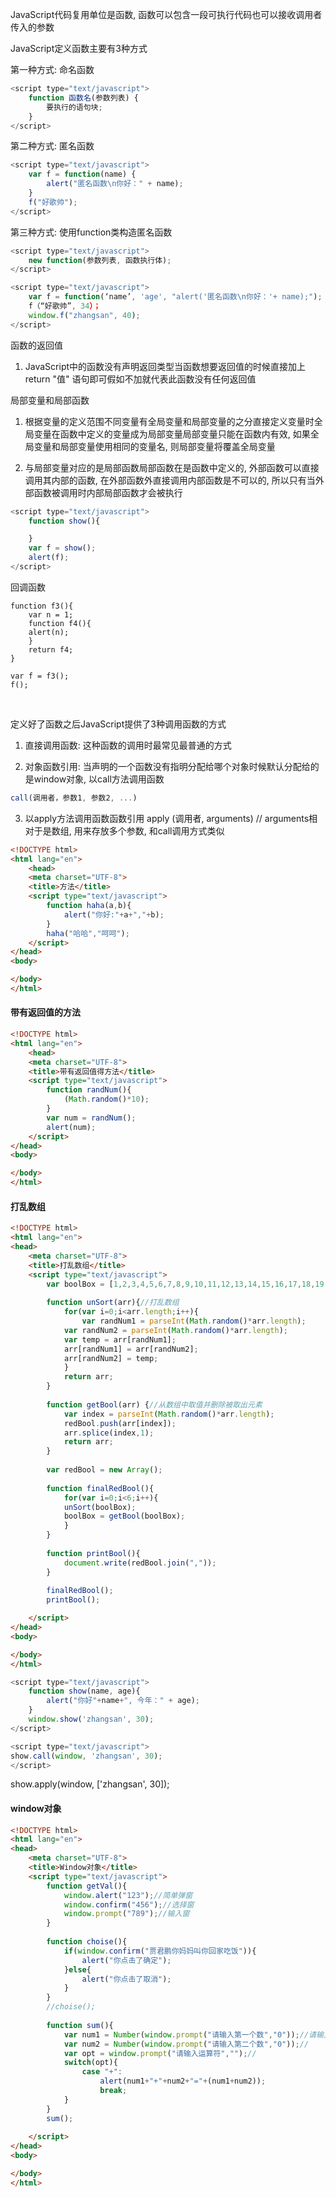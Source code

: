 
JavaScript代码复用单位是函数, 函数可以包含一段可执行代码也可以接收调用者传入的参数

JavaScript定义函数主要有3种方式

第一种方式: 命名函数

```javascript
<script type="text/javascript">
    function 函数名(参数列表) {
        要执行的语句块;
    }
</script>
```


第二种方式: 匿名函数

```javascript
<script type="text/javascript">
    var f = function(name) {
        alert("匿名函数\n你好：" + name);      
    }
    f("好歌帅");
</script>
```

第三种方式: 使用function类构造匿名函数
```javascript
<script type="text/javascript">
    new function(参数列表, 函数执行体);
</script>
```

```javascript
<script type="text/javascript">
    var f = function(‘name’, 'age', "alert('匿名函数\n你好：'+ name);");
    f（“好歌帅”, 34）；
    window.f("zhangsan", 40);
</script>
```

函数的返回值

1) JavaScript中的函数没有声明返回类型当函数想要返回值的时候直接加上return "值" 语句即可假如不加就代表此函数没有任何返回值

局部变量和局部函数

1) 根据变量的定义范围不同变量有全局变量和局部变量的之分直接定义变量时全局变量在函数中定义的变量成为局部变量局部变量只能在函数内有效, 如果全局变量和局部变量使用相同的变量名, 则局部变量将覆盖全局变量

2) 与局部变量对应的是局部函数局部函数在是函数中定义的, 外部函数可以直接调用其内部的函数, 在外部函数外直接调用内部函数是不可以的, 所以只有当外部函数被调用时内部局部函数才会被执行

```javascript
<script type="text/javascript">
    function show(){

    }
    var f = show();
    alert(f);        
</script>
```

回调函数

```shell
function f3(){
    var n = 1;
    function f4(){
	alert(n);    
    }    
    return f4;
}

var f = f3();
f();
```

<br>

定义好了函数之后JavaScript提供了3种调用函数的方式
1) 直接调用函数: 这种函数的调用时最常见最普通的方式

2) 对象函数引用: 当声明的一个函数没有指明分配给哪个对象时候默认分配给的是window对象, 以call方法调用函数
```javascript
call(调用者，参数1, 参数2, ...)
```
3) 以apply方法调用函数函数引用
apply (调用者, arguments) // arguments相对于是数组, 用来存放多个参数, 和call调用方式类似

```html
<!DOCTYPE html>
<html lang="en">
    <head>
    <meta charset="UTF-8">
    <title>方法</title>
    <script type="text/javascript">
        function haha(a,b){
            alert("你好:"+a+","+b);
        }
        haha("哈哈","呵呵");
    </script>
</head>
<body>

</body>
</html>
```


#### 带有返回值的方法

```html
<!DOCTYPE html>
<html lang="en">
    <head>
    <meta charset="UTF-8">
    <title>带有返回值得方法</title>
    <script type="text/javascript">
        function randNum(){
        	(Math.random()*10);
        }
        var num = randNum();
        alert(num);
    </script>
</head>
<body>

</body>
</html>

```


#### 打乱数组

```html
<!DOCTYPE html>
<html lang="en">
<head>
    <meta charset="UTF-8">
    <title>打乱数组</title>
    <script type="text/javascript">
        var boolBox = [1,2,3,4,5,6,7,8,9,10,11,12,13,14,15,16,17,18,19,20,21,22,23,24,25,26,27,28,29,30,31,32,33];
            
        function unSort(arr){//打乱数组
            for(var i=0;i<arr.length;i++){
                var randNum1 = parseInt(Math.random()*arr.length);
        	var randNum2 = parseInt(Math.random()*arr.length);
        	var temp = arr[randNum1];
        	arr[randNum1] = arr[randNum2];
        	arr[randNum2] = temp;
            }
            return arr;
        }
        
        function getBool(arr) {//从数组中取值并删除被取出元素
            var index = parseInt(Math.random()*arr.length);
            redBool.push(arr[index]);
            arr.splice(index,1);
            return arr;
        }
					   
        var redBool = new Array();
					   
        function finalRedBool(){
            for(var i=0;i<6;i++){
        	unSort(boolBox);
        	boolBox = getBool(boolBox);
            }
        }
	
        function printBool(){
            document.write(redBool.join(","));
        }
       
        finalRedBool();
        printBool();

    </script>
</head>
<body>

</body>
</html>
```

```javascript
<script type="text/javascript">
    function show(name, age){
        alert("你好"+name+", 今年：" + age);             
    }
    window.show('zhangsan', 30);
</script>
```

```javascript
<script type="text/javascript">
show.call(window, 'zhangsan', 30);
</script>
```

show.apply(window, ['zhangsan', 30]);
</script>


<script  type="text/javascript">
function show(arr, func){
	func.call(window, arr);
}

show([1, 2, 3, 4], function(arr){
		for(var i in arr) {
		document.write(arr[i] + "<br/>" );           
		}        
		})        
</script>



#### window对象

```html
<!DOCTYPE html>
<html lang="en">
<head>
    <meta charset="UTF-8">
    <title>Window对象</title>
    <script type="text/javascript">
        function getVal(){
        	window.alert("123");//简单弹窗
        	window.confirm("456");//选择窗
        	window.prompt("789");//输入窗
        }
        
        function choise(){
        	if(window.confirm("贾君鹏你妈妈叫你回家吃饭")){
        		alert("你点击了确定");
        	}else{
        		alert("你点击了取消");
        	}
        }
        //choise();
        
        function sum(){
        	var num1 = Number(window.prompt("请输入第一个数","0"));//请输入第一个数
        	var num2 = Number(window.prompt("请输入第二个数","0"));// 
        	var opt = window.prompt("请输入运算符","");//
        	switch(opt){
        		case "+":
        			alert(num1+"+"+num2+"="+(num1+num2));
        			break;
        	}
        }
        sum();
        
    </script>
</head>
<body>

</body>
</html>
```
